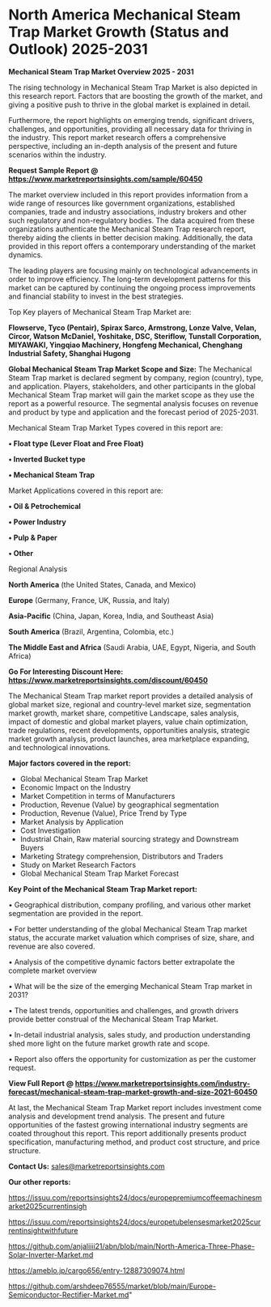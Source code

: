 # North America Mechanical Steam Trap Market Growth (Status and Outlook) 2025-2031

<Strong> Mechanical Steam Trap Market Overview 2025 - 2031</strong>

The rising technology in Mechanical Steam Trap Market is also depicted in this research report. Factors that are boosting the growth of the market, and giving a positive push to thrive in the global market is explained in detail.

Furthermore, the report highlights on emerging trends, significant drivers, challenges, and opportunities, providing all necessary data for thriving in the industry. This report market research offers a comprehensive perspective, including an in-depth analysis of the present and future scenarios within the industry.

<strong>Request Sample Report @ <a href=https://www.marketreportsinsights.com/sample/60450>https://www.marketreportsinsights.com/sample/60450</a></strong>

The market overview included in this report provides information from a wide range of resources like government organizations, established companies, trade and industry associations, industry brokers and other such regulatory and non-regulatory bodies. The data acquired from these organizations authenticate the Mechanical Steam Trap research report, thereby aiding the clients in better decision making. Additionally, the data provided in this report offers a contemporary understanding of the market dynamics.

The leading players are focusing mainly on technological advancements in order to improve efficiency. The long-term development patterns for this market can be captured by continuing the ongoing process improvements and financial stability to invest in the best strategies.

Top Key players of Mechanical Steam Trap Market are:

<strong>Flowserve, Tyco (Pentair), Spirax Sarco, Armstrong, Lonze Valve, Velan, Circor, Watson McDaniel, Yoshitake, DSC, Steriflow, Tunstall Corporation, MIYAWAKI, Yingqiao Machinery, Hongfeng Mechanical, Chenghang Industrial Safety, Shanghai Hugong</strong>

<strong><b>Global Mechanical Steam Trap Market Scope and Size:</b></strong>
The Mechanical Steam Trap market is declared segment by company, region (country), type, and application. Players, stakeholders, and other participants in the global Mechanical Steam Trap market will gain the market scope as they use the report as a powerful resource. The segmental analysis focuses on revenue and product by type and application and the forecast period of 2025-2031.

Mechanical Steam Trap Market Types covered in this report are:

<strong>• Float type (Lever Float and Free Float)

• Inverted Bucket type

• Mechanical Steam Trap</strong>

Market Applications covered in this report are:

<strong>• Oil & Petrochemical

• Power Industry

• Pulp & Paper

• Other</strong> 

Regional Analysis

<strong>North America</strong> (the United States, Canada, and Mexico)

<strong>Europe</strong> (Germany, France, UK, Russia, and Italy)

<strong>Asia-Pacific</strong> (China, Japan, Korea, India, and Southeast Asia)

<strong>South America</strong> (Brazil, Argentina, Colombia, etc.)

<strong>The Middle East and Africa</strong> (Saudi Arabia, UAE, Egypt, Nigeria, and South Africa)

<strong>Go For Interesting Discount Here: <a href=https://www.marketreportsinsights.com/discount/60450>https://www.marketreportsinsights.com/discount/60450</a></strong>

The Mechanical Steam Trap market report provides a detailed analysis of global market size, regional and country-level market size, segmentation market growth, market share, competitive Landscape, sales analysis, impact of domestic and global market players, value chain optimization, trade regulations, recent developments, opportunities analysis, strategic market growth analysis, product launches, area marketplace expanding, and technological innovations.

<strong><b>Major factors covered in the report:</b></strong>
<ul>
  <li>Global Mechanical Steam Trap Market </li>
  <li>Economic Impact on the Industry</li>
  <li>Market Competition in terms of Manufacturers</li>
  <li>Production, Revenue (Value) by geographical segmentation</li>
  <li>Production, Revenue (Value), Price Trend by Type</li>
  <li>Market Analysis by Application</li>
  <li>Cost Investigation</li>
  <li>Industrial Chain, Raw material sourcing strategy and Downstream Buyers</li>
  <li>Marketing Strategy comprehension, Distributors and Traders</li>
  <li>Study on Market Research Factors</li>
  <li>Global Mechanical Steam Trap Market Forecast</li>
</ul>

<strong><b>Key Point of the Mechanical Steam Trap Market report:</b></strong>

• Geographical distribution, company profiling, and various other market segmentation are provided in the report.

• For better understanding of the global Mechanical Steam Trap market status, the accurate market valuation which comprises of size, share, and revenue are also covered.

• Analysis of the competitive dynamic factors better extrapolate the complete market overview

• What will be the size of the emerging Mechanical Steam Trap market in 2031?

• The latest trends, opportunities and challenges, and growth drivers provide better construal of the Mechanical Steam Trap Market.

• In-detail industrial analysis, sales study, and production understanding shed more light on the future market growth rate and scope.

• Report also offers the opportunity for customization as per the customer request.

<strong><b>View Full Report @ <a href=https://www.marketreportsinsights.com/industry-forecast/mechanical-steam-trap-market-growth-and-size-2021-60450>https://www.marketreportsinsights.com/industry-forecast/mechanical-steam-trap-market-growth-and-size-2021-60450</a></b></strong>


At last, the Mechanical Steam Trap Market report includes investment come analysis and development trend analysis. The present and future opportunities of the fastest growing international industry segments are coated throughout this report. This report additionally presents product specification, manufacturing method, and product cost structure, and price structure.

<strong>Contact Us:</strong>
sales@marketreportsinsights.com

<strong>Our other reports:</strong>

<a href=https://issuu.com/reportsinsights24/docs/europepremiumcoffeemachinesmarket2025currentinsigh>https://issuu.com/reportsinsights24/docs/europepremiumcoffeemachinesmarket2025currentinsigh</a>

<a href=https://issuu.com/reportsinsights24/docs/europetubelensesmarket2025currentinsightwithfuture>https://issuu.com/reportsinsights24/docs/europetubelensesmarket2025currentinsightwithfuture</a>

<a href=https://github.com/anjaliiii21/abn/blob/main/North-America-Three-Phase-Solar-Inverter-Market.md>https://github.com/anjaliiii21/abn/blob/main/North-America-Three-Phase-Solar-Inverter-Market.md</a>

<a href=https://ameblo.jp/cargo656/entry-12887309074.html>https://ameblo.jp/cargo656/entry-12887309074.html</a>

<a href=https://github.com/arshdeep76555/market/blob/main/Europe-Semiconductor-Rectifier-Market.md>https://github.com/arshdeep76555/market/blob/main/Europe-Semiconductor-Rectifier-Market.md</a>"
